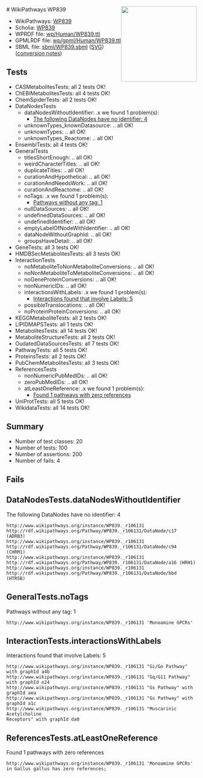 <img style="float: right; width: 200px" src="../logo.png" />
# WikiPathways WP839

* WikiPathways: [WP839](https://identifiers.org/wikipathways:WP839)
* Scholia: [WP839](https://scholia.toolforge.org/wikipathways/WP839)
* WPRDF file: [wp/Human/WP839.ttl](../wp/Human/WP839.ttl)
* GPMLRDF file: [wp/gpml/Human/WP839.ttl](../wp/gpml/Human/WP839.ttl)
* SBML file: [sbml/WP839.sbml](../sbml/WP839.sbml) ([SVG](../sbml/WP839.svg)) ([conversion notes](../sbml/WP839.txt))

## Tests
* CASMetabolitesTests: all 2 tests OK!
* ChEBIMetabolitesTests: all 4 tests OK!
* ChemSpiderTests: all 2 tests OK!
* DataNodesTests
    * dataNodesWithoutIdentifier: .x we found 1 problem(s):
        * [The following DataNodes have no identifier: 4](#d2d32fa3)
    * unknownTypes_knownDatasource: .. all OK!
    * unknownTypes: .. all OK!
    * unknownTypes_Reactome: .. all OK!
* EnsemblTests: all 4 tests OK!
* GeneralTests
    * titlesShortEnough: .. all OK!
    * weirdCharacterTitles: .. all OK!
    * duplicateTitles: .. all OK!
    * curationAndHypothetical: .. all OK!
    * curationAndNeedsWork: .. all OK!
    * curationAndReactome: .. all OK!
    * noTags: .x we found 1 problem(s):
        * [Pathways without any tag: 1](#b5a30a81)
    * nullDataSources: .. all OK!
    * undefinedDataSources: .. all OK!
    * undefinedIdentifier: .. all OK!
    * emptyLabelOfNodeWithIdentifier: .. all OK!
    * dataNodeWithoutGraphId: .. all OK!
    * groupsHaveDetail: .. all OK!
* GeneTests: all 3 tests OK!
* HMDBSecMetabolitesTests: all 3 tests OK!
* InteractionTests
    * noMetaboliteToNonMetaboliteConversions: .. all OK!
    * noNonMetaboliteToMetaboliteConversions: .. all OK!
    * noGeneProteinConversions: .. all OK!
    * nonNumericIDs: .. all OK!
    * interactionsWithLabels: .x we found 1 problem(s):
        * [Interactions found that involve Labels: 5](#630d267c)
    * possibleTranslocations: .. all OK!
    * noProteinProteinConversions: .. all OK!
* KEGGMetaboliteTests: all 2 tests OK!
* LIPIDMAPSTests: all 1 tests OK!
* MetabolitesTests: all 14 tests OK!
* MetaboliteStructureTests: all 2 tests OK!
* OudatedDataSourcesTests: all 7 tests OK!
* PathwayTests: all 5 tests OK!
* ProteinsTests: all 2 tests OK!
* PubChemMetabolitesTests: all 3 tests OK!
* ReferencesTests
    * nonNumericPubMedIDs: .. all OK!
    * zeroPubMedIDs: .. all OK!
    * atLeastOneReference: .x we found 1 problem(s):
        * [Found 1 pathways with zero references](#35eb778e)
* UniProtTests: all 5 tests OK!
* WikidataTests: all 14 tests OK!


## Summary

* Number of test classes: 20
* Number of tests: 100
* Number of assertions: 200
* Number of fails: 4

## Fails

<a name="d2d32fa3" />

## DataNodesTests.dataNodesWithoutIdentifier

The following DataNodes have no identifier: 4
```
http://www.wikipathways.org/instance/WP839._r106131 http://rdf.wikipathways.org/Pathway/WP839._r106131/DataNode/c17 (ADRB3)
http://www.wikipathways.org/instance/WP839._r106131 http://rdf.wikipathways.org/Pathway/WP839._r106131/DataNode/c94 (CHRM1)
http://www.wikipathways.org/instance/WP839._r106131 http://rdf.wikipathways.org/Pathway/WP839._r106131/DataNode/a16 (HRH1)
http://www.wikipathways.org/instance/WP839._r106131 http://rdf.wikipathways.org/Pathway/WP839._r106131/DataNode/bbd (HTR5B)
```

<a name="b5a30a81" />

## GeneralTests.noTags

Pathways without any tag: 1
```
http://www.wikipathways.org/instance/WP839._r106131 'Monoamine GPCRs' 
```

<a name="630d267c" />

## InteractionTests.interactionsWithLabels

Interactions found that involve Labels: 5
```
http://www.wikipathways.org/instance/WP839._r106131 "Gi/Go Pathway" with graphId a4b
http://www.wikipathways.org/instance/WP839._r106131 "Gq/G11 Pathway" with graphId e24
http://www.wikipathways.org/instance/WP839._r106131 "Gs Pathway" with graphId aea
http://www.wikipathways.org/instance/WP839._r106131 "Gs Pathway" with graphId a1c
http://www.wikipathways.org/instance/WP839._r106131 "Muscarinic
Acetylcholine 
Receptors" with graphId da0
```

<a name="35eb778e" />

## ReferencesTests.atLeastOneReference

Found 1 pathways with zero references
```
http://www.wikipathways.org/instance/WP839._r106131 'Monoamine GPCRs' in Gallus gallus has zero references; 
```

